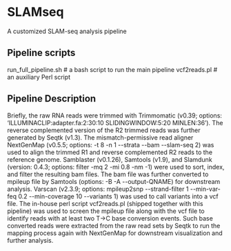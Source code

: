 # SLAMseq
A customized SLAM-seq analysis pipeline

## Pipeline scripts
run_full_pipeline.sh # a bash script to run the main pipeline
vcf2reads.pl # an auxiliary Perl script 

## Pipeline Description
Briefly, the raw RNA reads were trimmed with Trimmomatic (v0.39; options: ‘ILLUMINACLIP:adapter.fa:2:30:10 SLIDINGWINDOW:5:20 MINLEN:36’). The reverse complemented version of the R2 trimmed reads was further generated by Seqtk (v1.3). The mismatch-permissive read aligner NextGenMap (v0.5.5; options: -t 8 -n 1 --strata --bam --slam-seq 2) was used to align the trimmed R1 and reverse complemented R2 reads to the reference genome. Samblaster (v0.1.26), Samtools (v1.9), and Slamdunk (version: 0.4.3; options: filter -mq 2 -mi 0.8 -nm -1) were used to sort, index, and filter the resulting bam files. The bam file was further converted to mpileup file by Samtools (options: -B -A --output-QNAME) for downstream analysis. Varscan (v2.3.9; options: mpileup2snp --strand-filter 1 --min-var-feq 0.2 --min-coverage 10 --variants 1) was used to call variants into a vcf file. The in-house perl script vcf2reads.pl (shipped together with this pipeline) was used to screen the mpileup file along with the vcf file to identify reads with at least two T->C base conversion events. Such base converted reads were extracted from the raw read sets by Seqtk to run the mapping process again with NextGenMap for downstream visualization and further analysis. 

